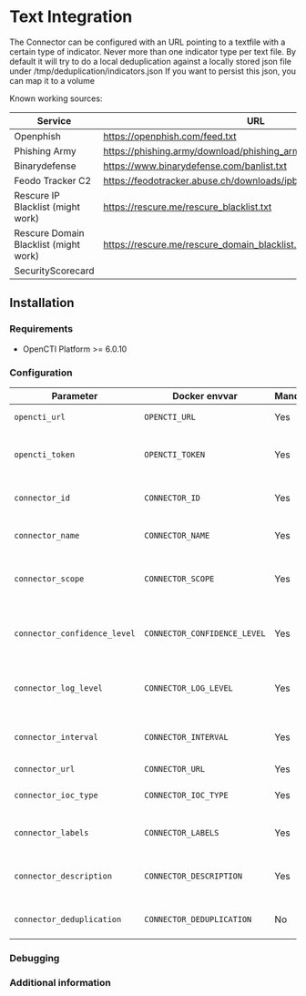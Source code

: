 # Text Integration

The Connector can be configured with an URL pointing to a textfile with a certain type of indicator.
Never more than one indicator type per text file.
By default it will try to do a local deduplication against a locally stored json file under /tmp/deduplication/indicators.json
If you want to persist this json, you can map it to a volume

Known working sources:

| Service                               | URL                                                                 | Type |
| ------------------------------------- | ------------------------------------------------------------------- | ---- |
| Openphish                             | https://openphish.com/feed.txt                                      |      |
| Phishing Army                         | https://phishing.army/download/phishing_army_blocklist.txt          |      |
| Binarydefense                         | https://www.binarydefense.com/banlist.txt                           |      |
| Feodo Tracker C2                      | https://feodotracker.abuse.ch/downloads/ipblocklist_recommended.txt |      |
| Rescure IP Blacklist (might work)     | https://rescure.me/rescure_blacklist.txt                            |      |
| Rescure Domain Blacklist (might work) | https://rescure.me/rescure_domain_blacklist.txt                     |      |
| SecurityScorecard                     |                                                                     | IPv4 |


## Installation

### Requirements

- OpenCTI Platform >= 6.0.10

### Configuration

| Parameter                    | Docker envvar                | Mandatory | Description                                                                                   |
| ---------------------------- | ---------------------------- | --------- | --------------------------------------------------------------------------------------------- |
| `opencti_url`                | `OPENCTI_URL`                | Yes       | The URL of the OpenCTI platform.                                                              |
| `opencti_token`              | `OPENCTI_TOKEN`              | Yes       | The default admin token configured in the OpenCTI platform parameters file.                   |
| `connector_id`               | `CONNECTOR_ID`               | Yes       | A valid arbitrary `UUIDv4` that must be unique for this connector.                            |
| `connector_name`             | `CONNECTOR_NAME`             | Yes       | The Name of the connector as it will be shown in the UI                                       |
| `connector_scope`            | `CONNECTOR_SCOPE`            | Yes       | The scope is used as an identifyer of who pushed the data to the OpenCTI Instance             |
| `connector_confidence_level` | `CONNECTOR_CONFIDENCE_LEVEL` | Yes       | The default confidence level for created sightings (a number between 1 and 4).                |
| `connector_log_level`        | `CONNECTOR_LOG_LEVEL`        | Yes       | The log level for this connector, could be `debug`, `info`, `warn` or `error` (less verbose). |
| `connector_interval`         | `CONNECTOR_INTERVAL`         | Yes       | The interval in Minutes, make this appropriate to the source                                  |
| `connector_url`              | `CONNECTOR_URL`              | Yes       | The URL of the textfile                                                                       |
| `connector_ioc_type`         | `CONNECTOR_IOC_TYPE`         | Yes       | The IOC Type, should be one of: domain, ipv4, url, sha256, md5                                |
| `connector_labels`           | `CONNECTOR_LABELS`           | Yes       | The Labels to attach, comma seperated array                                                   |
| `connector_description`      | `CONNECTOR_DESCRIPTION`      | Yes       | The description which should be added to the indicators/observables                           |
| `connector_deduplication`    | `CONNECTOR_DEDUPLICATION`    | No        | Set to false if you don't want to deduplicate                                                 |



### Debugging

<!-- Any additional information to help future users debug and report detailed issues concerning this connector -->

### Additional information

<!--
Any additional information about this connector
* What information is ingested/updated/changed
* What should the user take into account when using this connector
* ...
-->
